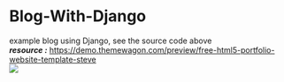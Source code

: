 # Blog-With-Django
example blog using Django, see the source code above
<br>
<i><b>resource :</b></i> https://demo.themewagon.com/preview/free-html5-portfolio-website-template-steve
<br>
<img src="https://github.com/boyzitakazi/Blog-With-Django/README/primary.png">
